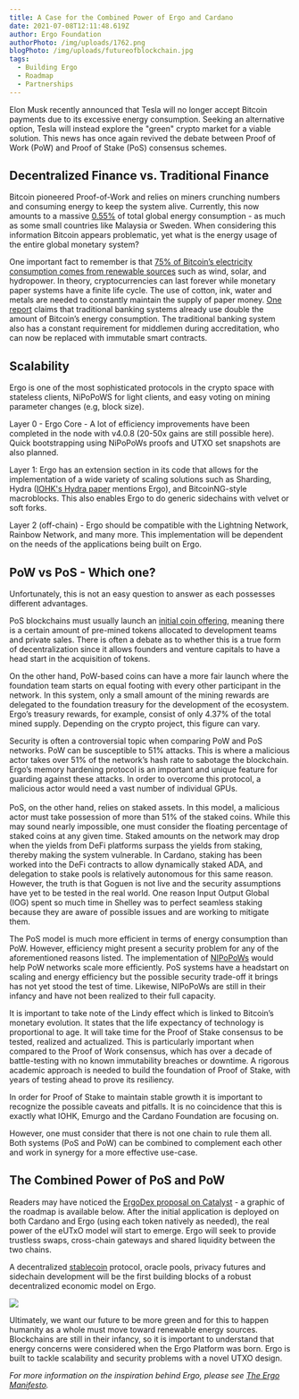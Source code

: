 ```yaml
---
title: A Case for the Combined Power of Ergo and Cardano
date: 2021-07-08T12:11:48.619Z
author: Ergo Foundation
authorPhoto: /img/uploads/1762.png
blogPhoto: /img/uploads/futureofblockchain.jpg
tags:
  - Building Ergo
  - Roadmap
  - Partnerships
---
```

<!--StartFragment-->

Elon Musk recently announced that Tesla will no longer accept Bitcoin payments due to its excessive energy consumption. Seeking an alternative option, Tesla will instead explore the "green" crypto market for a viable solution. This news has once again revived the debate between Proof of Work (PoW) and Proof of Stake (PoS) consensus schemes.

## Decentralized Finance vs. Traditional Finance

Bitcoin pioneered Proof-of-Work and relies on miners crunching numbers and consuming energy to keep the system alive. Currently, this now amounts to a massive [0.55%](https://cbeci.org/cbeci/comparisons) of total global energy consumption - as much as some small countries like Malaysia or Sweden. When considering this information Bitcoin appears problematic, yet what is the energy usage of the entire global monetary system?

One important fact to remember is that [75% of Bitcoin’s electricity consumption comes from renewable sources](https://www.ledger.com/energy-consumption-crypto-vs-fiat) such as wind, solar, and hydropower. In theory, cryptocurrencies can last forever while monetary paper systems have a finite life cycle. The use of cotton, ink, water and metals are needed to constantly maintain the supply of paper money. [One report](https://docsend.com/view/adwmdeeyfvqwecj2) claims that traditional banking systems already use double the amount of Bitcoin’s energy consumption. The traditional banking system also has a constant requirement for middlemen during accreditation, who can now be replaced with immutable smart contracts.

## Scalability

Ergo is one of the most sophisticated protocols in the crypto space with stateless clients, NiPoPoWS for light clients, and easy voting on mining parameter changes (e.g, block size).

Layer 0 - Ergo Core - A lot of efficiency improvements have been completed in the node with v4.0.8 (20-50x gains are still possible here). Quick bootstrapping using NiPoPoWs proofs and UTXO set snapshots are also planned.

Layer 1: Ergo has an extension section in its code that allows for the implementation of a wide variety of scaling solutions such as Sharding, Hydra ([IOHK's Hydra paper](https://iohk.io/en/research/library/papers/hydrafast-isomorphic-state-channels/) mentions Ergo), and BitcoinNG-style macroblocks. This also enables Ergo to do generic sidechains with velvet or soft forks.

Layer 2 (off-chain) - Ergo should be compatible with the Lightning Network, Rainbow Network, and many more. This implementation will be dependent on the needs of the applications being built on Ergo.

## PoW vs PoS - Which one?

Unfortunately, this is not an easy question to answer as each possesses different advantages. 

PoS blockchains must usually launch an [initial coin offering](https://www.investopedia.com/terms/i/initial-coin-offering-ico.asp), meaning there is a certain amount of pre-mined tokens allocated to development teams and private sales. There is often a debate as to whether this is a true form of decentralization since it allows founders and venture capitals to have a head start in the acquisition of tokens. 

On the other hand, PoW-based coins can have a more fair launch where the foundation team starts on equal footing with every other participant in the network. In this system, only a small amount of the mining rewards are delegated to the foundation treasury for the development of the ecosystem. Ergo’s treasury rewards, for example, consist of only 4.37% of the total mined supply. Depending on the crypto project, this figure can vary.

Security is often a controversial topic when comparing PoW and PoS networks. PoW can be susceptible to 51% attacks. This is where a malicious actor takes over 51% of the network’s hash rate to sabotage the blockchain. Ergo’s memory hardening protocol is an important and unique feature for guarding against these attacks. In order to overcome this protocol, a malicious actor would need a vast number of individual GPUs.\
\
PoS, on the other hand, relies on staked assets. In this model, a malicious actor must take possession of more than 51% of the staked coins. While this may sound nearly impossible, one must consider the floating percentage of staked coins at any given time. Staked amounts on the network may drop when the yields from DeFi platforms surpass the yields from staking, thereby making the system vulnerable. In Cardano, staking has been worked into the DeFi contracts to allow dynamically staked ADA, and delegation to stake pools is relatively autonomous for this same reason. However, the truth is that Goguen is not live and the security assumptions have yet to be tested in the real world. One reason Input Output Global (IOG) spent so much time in Shelley was to perfect seamless staking because they are aware of possible issues and are working to mitigate them. 

The PoS model is much more efficient in terms of energy consumption than PoW. However, efficiency might present a security problem for any of the aforementioned reasons listed. The implementation of [NIPoPoWs](https://nipopows.com/) would help PoW networks scale more efficiently. PoS systems have a headstart on scaling and energy efficiency but the possible security trade-off it brings has not yet stood the test of time. Likewise, NIPoPoWs are still in their infancy and have not been realized to their full capacity.

It is important to take note of the Lindy effect which is linked to Bitcoin’s monetary evolution. It states that the life expectancy of technology is proportional to age. It will take time for the Proof of Stake consensus to be tested, realized and actualized. This is particularly important when compared to the Proof of Work consensus, which has over a decade of battle-testing with no known immutability breaches or downtime. A rigorous academic approach is needed to build the foundation of Proof of Stake, with years of testing ahead to prove its resiliency. 

In order for Proof of Stake to maintain stable growth it is important to recognize the possible caveats and pitfalls. It is no coincidence that this is exactly what IOHK, Emurgo and the Cardano Foundation are focusing on.

However, one must consider that there is not one chain to rule them all. Both systems (PoS and PoW) can be combined to complement each other and work in synergy for a more effective use-case.

## The Combined Power of PoS and PoW

Readers may have noticed the [ErgoDex proposal on Catalyst](https://cardano.ideascale.com/a/dtd/ErgoDex-Plutus-Port/352410-48088) - a graphic of the roadmap is available below. After the initial application is deployed on both Cardano and Ergo (using each token natively as needed), the real power of the eUTxO model will start to emerge. Ergo will seek to provide trustless swaps, cross-chain gateways and shared liquidity between the two chains. 

A decentralized [stablecoin](https://sigmausd.io/#/) protocol, oracle pools, privacy futures and sidechain development will be the first building blocks of a robust decentralized economic model on Ergo.

![](https://lh5.googleusercontent.com/KRHyU3LiETc9NYy506_YHFAoCueIFckMU9cwpLp5pyZrWAZ7sVQt07-elduUMAE7NF2H0sXHPrKQSQnMsHVIerN5fP9xxp_-ogoiLtRxY9Oc_-SNrC6v7ZokGYptG8SZETc2xWum)

Ultimately, we want our future to be more green and for this to happen humanity as a whole must move toward renewable energy sources. Blockchains are still in their infancy, so it is important to understand that energy concerns were considered when the Ergo Platform was born. Ergo is built to tackle scalability and security problems with a novel UTXO design.

*For more information on the inspiration behind Ergo, please see [The Ergo Manifesto](https://ergoplatform.org/en/blog/2021-04-26-the-ergo-manifesto/).*

<!--EndFragment-->